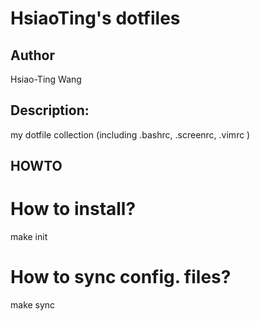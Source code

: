 HsiaoTing's dotfiles
========

## Author  
Hsiao-Ting Wang

## Description:
my dotfile collection 
(including .bashrc, .screenrc, .vimrc )

## HOWTO
# How to install?
make init  
# How to sync config. files?
make sync
